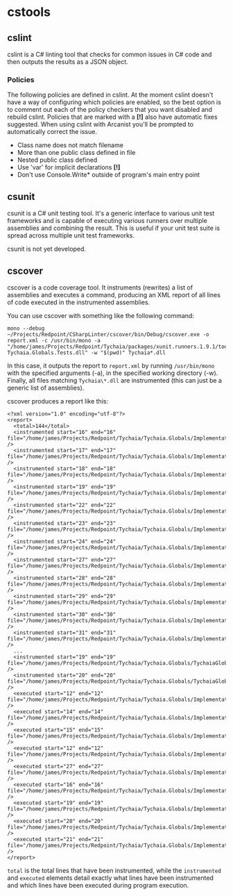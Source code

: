 # cstools

## cslint

cslint is a C# linting tool that checks for common issues in C# code and then outputs the results as a JSON object.

### Policies

The following policies are defined in cslint.  At the moment cslint doesn't have a way of configuring which policies are enabled, so the best option is to comment out each of the policy checkers that you want disabled and rebuild cslint.  Policies that are marked with a **[!]** also have automatic fixes suggested.  When using cslint with Arcanist you'll be prompted to automatically correct the issue.

  * Class name does not match filename
  * More than one public class defined in file
  * Nested public class defined
  * Use 'var' for implicit declarations **[!]**
  * Don't use Console.Write\* outside of program's main entry point

## csunit

csunit is a C# unit testing tool.  It's a generic interface to various unit test frameworks and is capable of executing various runners over multiple assemblies and combining the result.  This is useful if your unit test suite is spread across multiple unit test frameworks.

csunit is not yet developed.

## cscover

cscover is a code coverage tool.  It instruments (rewrites) a list of assemblies and executes a command, producing an XML report of all lines of code executed in the instrumented assemblies.

You can use cscover with something like the following command:

```
mono --debug ~/Projects/Redpoint/CSharpLinter/cscover/bin/Debug/cscover.exe -o report.xml -c /usr/bin/mono -a "/home/james/Projects/Redpoint/Tychaia/packages/xunit.runners.1.9.1/tools/xunit.console.clr4.exe Tychaia.Globals.Tests.dll" -w "$(pwd)" Tychaia*.dll
```

In this case, it outputs the report to `report.xml` by running `/usr/bin/mono` with the specified arguments (-a), in the specified working directory (-w).  Finally, all files matching `Tychaia\*.dll` are instrumented (this can just be a generic list of assemblies).

cscover produces a report like this:

```
<?xml version="1.0" encoding="utf-8"?>
<report>
  <total>144</total>
  <instrumented start="16" end="16" file="/home/james/Projects/Redpoint/Tychaia/Tychaia.Globals/Implementations/DefaultArrayPool.cs" />
  <instrumented start="17" end="17" file="/home/james/Projects/Redpoint/Tychaia/Tychaia.Globals/Implementations/DefaultArrayPool.cs" />
  <instrumented start="18" end="18" file="/home/james/Projects/Redpoint/Tychaia/Tychaia.Globals/Implementations/DefaultArrayPool.cs" />
  <instrumented start="19" end="19" file="/home/james/Projects/Redpoint/Tychaia/Tychaia.Globals/Implementations/DefaultArrayPool.cs" />
  <instrumented start="22" end="22" file="/home/james/Projects/Redpoint/Tychaia/Tychaia.Globals/Implementations/DefaultArrayPool.cs" />
  <instrumented start="23" end="23" file="/home/james/Projects/Redpoint/Tychaia/Tychaia.Globals/Implementations/DefaultArrayPool.cs" />
  <instrumented start="24" end="24" file="/home/james/Projects/Redpoint/Tychaia/Tychaia.Globals/Implementations/DefaultArrayPool.cs" />
  <instrumented start="27" end="27" file="/home/james/Projects/Redpoint/Tychaia/Tychaia.Globals/Implementations/DefaultArrayPool.cs" />
  <instrumented start="28" end="28" file="/home/james/Projects/Redpoint/Tychaia/Tychaia.Globals/Implementations/DefaultArrayPool.cs" />
  <instrumented start="29" end="29" file="/home/james/Projects/Redpoint/Tychaia/Tychaia.Globals/Implementations/DefaultArrayPool.cs" />
  <instrumented start="30" end="30" file="/home/james/Projects/Redpoint/Tychaia/Tychaia.Globals/Implementations/DefaultArrayPool.cs" />
  <instrumented start="31" end="31" file="/home/james/Projects/Redpoint/Tychaia/Tychaia.Globals/Implementations/DefaultArrayPool.cs" />
  ...
  <instrumented start="19" end="19" file="/home/james/Projects/Redpoint/Tychaia/Tychaia.Globals/TychaiaGlobalIoCModule.cs" />
  <instrumented start="20" end="20" file="/home/james/Projects/Redpoint/Tychaia/Tychaia.Globals/TychaiaGlobalIoCModule.cs" />
  <executed start="12" end="12" file="/home/james/Projects/Redpoint/Tychaia/Tychaia.Globals/Implementations/DefaultPositionScaleTranslation.cs" />
  <executed start="14" end="14" file="/home/james/Projects/Redpoint/Tychaia/Tychaia.Globals/Implementations/DefaultPositionScaleTranslation.cs" />
  <executed start="15" end="15" file="/home/james/Projects/Redpoint/Tychaia/Tychaia.Globals/Implementations/DefaultPositionScaleTranslation.cs" />
  <executed start="12" end="12" file="/home/james/Projects/Redpoint/Tychaia/Tychaia.Globals/Implementations/DefaultChunkSizePolicy.cs" />
  <executed start="27" end="27" file="/home/james/Projects/Redpoint/Tychaia/Tychaia.Globals/Implementations/DefaultChunkSizePolicy.cs" />
  <executed start="16" end="16" file="/home/james/Projects/Redpoint/Tychaia/Tychaia.Globals/Implementations/DefaultPositionScaleTranslation.cs" />
  <executed start="19" end="19" file="/home/james/Projects/Redpoint/Tychaia/Tychaia.Globals/Implementations/DefaultPositionScaleTranslation.cs" />
  <executed start="20" end="20" file="/home/james/Projects/Redpoint/Tychaia/Tychaia.Globals/Implementations/DefaultPositionScaleTranslation.cs" />
  <executed start="21" end="21" file="/home/james/Projects/Redpoint/Tychaia/Tychaia.Globals/Implementations/DefaultPositionScaleTranslation.cs" />
</report>
```

`total` is the total lines that have been instrumented, while the `instrumented` and `executed` elements detail exactly what lines have been instrumented and which lines have been executed during program execution.

